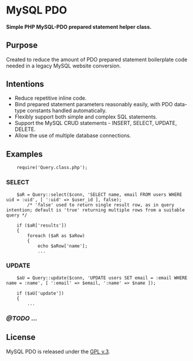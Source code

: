 
# MySQL PDO


#### Simple PHP MySQL-PDO prepared statement helper class.


## Purpose

Created to reduce the amount of PDO prepared statement boilerplate code needed in a legacy MySQL website conversion.


## Intentions

+ Reduce repetitive inline code.
+ Bind prepared statement parameters reasonably easily, with PDO data-type constants handled automatically.
+ Flexibly support both simple and complex SQL statements.
+ Support the MySQL CRUD statements - INSERT, SELECT, UPDATE, DELETE.
+ Allow the use of multiple database connections.


## Examples

        require('Query.class.php');

### SELECT

        $aR = Query::select($conn, 'SELECT name, email FROM users WHERE uid = :uid', [ ':uid' => $user_id ], false);
            /* 'false' used to return single result row, as in query intention; default is 'true' returning multiple rows from a suitable query */

        if ($aR['results'])
        {
            foreach ($aR as $aRow)
            {
                echo $aRow['name'];
                ...

### UPDATE

        $aU = Query::update($conn, 'UPDATE users SET email = :email WHERE name = :name', [ ':email' => $email, ':name' => $name ]);

        if ($aU['update'])
        {
            ...


### *@TODO* ...


## License

MySQL PDO is released under the [GPL v.3](https://www.gnu.org/licenses/gpl-3.0.html).
